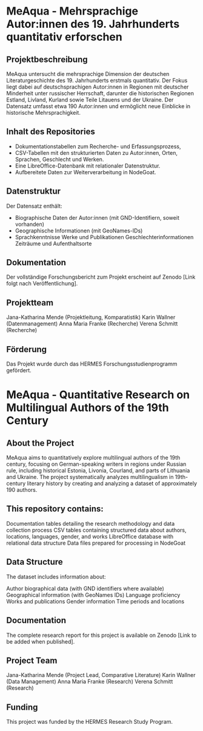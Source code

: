 # MeAqua - Mehrsprachige Autor:innen des 19. Jahrhunderts quantitativ erforschen 

## Projektbeschreibung
MeAqua untersucht die mehrsprachige Dimension der deutschen Literaturgeschichte des 19. Jahrhunderts erstmals quantitativ. Der Fokus liegt dabei auf deutschsprachigen Autor:innen in Regionen mit deutscher Minderheit unter russischer Herrschaft, darunter die historischen Regionen Estland, Livland, Kurland sowie Teile Litauens und der Ukraine. Der Datensatz umfasst etwa 190 Autor:innen und ermöglicht neue Einblicke in historische Mehrsprachigkeit.

## Inhalt des Repositories

- Dokumentationstabellen zum Recherche- und Erfassungsprozess, 
- CSV-Tabellen mit den strukturierten Daten zu Autor:innen, Orten, Sprachen, Geschlecht und Werken. 
- Eine LibreOffice-Datenbank mit relationaler Datenstruktur.
- Aufbereitete Daten zur Weiterverarbeitung in NodeGoat.

## Datenstruktur
Der Datensatz enthält:
- Biographische Daten der Autor:innen (mit GND-Identifiern, soweit vorhanden)
- Geographische Informationen (mit GeoNames-IDs)
- Sprachkenntnisse
Werke und Publikationen
Geschlechterinformationen
Zeiträume und Aufenthaltsorte

## Dokumentation
Der vollständige Forschungsbericht zum Projekt erscheint auf Zenodo [Link folgt nach Veröffentlichung].

## Projektteam

Jana-Katharina Mende (Projektleitung, Komparatistik)
Karin Wallner (Datenmanagement)
Anna Maria Franke (Recherche)
Verena Schmitt (Recherche)
## Förderung
Das Projekt wurde durch das HERMES Forschungsstudienprogramm gefördert.

# MeAqua - Quantitative Research on Multilingual Authors of the 19th Century

## About the Project
MeAqua aims to quantitatively explore multilingual authors of the 19th century, focusing on German-speaking writers in regions under Russian rule, including historical Estonia, Livonia, Courland, and parts of Lithuania and Ukraine. The project systematically analyzes multilingualism in 19th-century literary history by creating and analyzing a dataset of approximately 190 authors.

## This repository contains:

Documentation tables detailing the research methodology and data collection process
CSV tables containing structured data about authors, locations, languages, gender, and works
LibreOffice database with relational data structure
Data files prepared for processing in NodeGoat

## Data Structure
The dataset includes information about:

Author biographical data (with GND identifiers where available)
Geographical information (with GeoNames IDs)
Language proficiency
Works and publications
Gender information
Time periods and locations

## Documentation
The complete research report for this project is available on Zenodo [Link to be added when published].

## Project Team
Jana-Katharina Mende (Project Lead, Comparative Literature)
Karin Wallner (Data Management)
Anna Maria Franke (Research)
Verena Schmitt (Research)
## Funding 
This project was funded by the HERMES Research Study Program.

